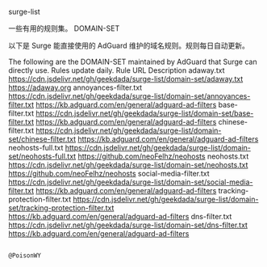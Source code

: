 surge-list

一些有用的规则集。
DOMAIN-SET

以下是 Surge 能直接使用的 AdGuard 维护的域名规则。规则每日自动更新。

The following are the DOMAIN-SET maintained by AdGuard that Surge can directly use. Rules update daily.
Rule 	URL 	Description
adaway.txt 	https://cdn.jsdelivr.net/gh/geekdada/surge-list/domain-set/adaway.txt 	https://adaway.org
annoyances-filter.txt 	https://cdn.jsdelivr.net/gh/geekdada/surge-list/domain-set/annoyances-filter.txt 	https://kb.adguard.com/en/general/adguard-ad-filters
base-filter.txt 	https://cdn.jsdelivr.net/gh/geekdada/surge-list/domain-set/base-filter.txt 	https://kb.adguard.com/en/general/adguard-ad-filters
chinese-filter.txt 	https://cdn.jsdelivr.net/gh/geekdada/surge-list/domain-set/chinese-filter.txt 	https://kb.adguard.com/en/general/adguard-ad-filters
neohosts-full.txt 	https://cdn.jsdelivr.net/gh/geekdada/surge-list/domain-set/neohosts-full.txt 	https://github.com/neoFelhz/neohosts
neohosts.txt 	https://cdn.jsdelivr.net/gh/geekdada/surge-list/domain-set/neohosts.txt 	https://github.com/neoFelhz/neohosts
social-media-filter.txt 	https://cdn.jsdelivr.net/gh/geekdada/surge-list/domain-set/social-media-filter.txt 	https://kb.adguard.com/en/general/adguard-ad-filters
tracking-protection-filter.txt 	https://cdn.jsdelivr.net/gh/geekdada/surge-list/domain-set/tracking-protection-filter.txt 	https://kb.adguard.com/en/general/adguard-ad-filters
dns-filter.txt 	https://cdn.jsdelivr.net/gh/geekdada/surge-list/domain-set/dns-filter.txt 	https://kb.adguard.com/en/general/adguard-ad-filters

                                                                                                               @PoisonWY
